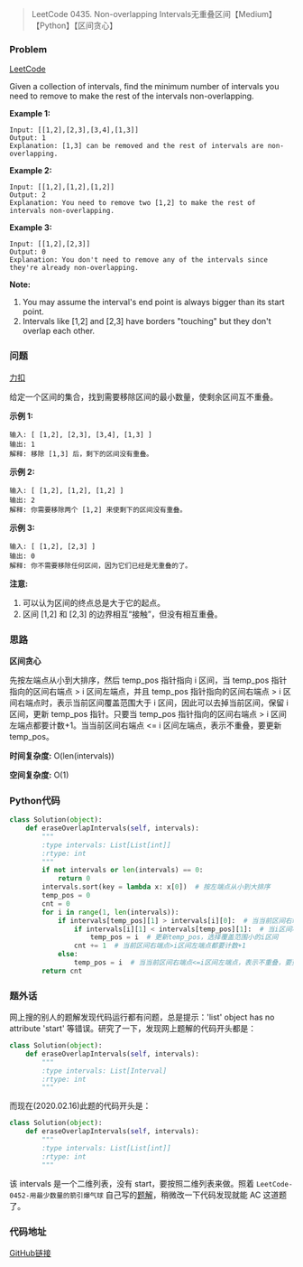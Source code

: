 > LeetCode 0435. Non-overlapping Intervals无重叠区间【Medium】【Python】【区间贪心】

### Problem

[LeetCode](https://leetcode.com/problems/non-overlapping-intervals/)

Given a collection of intervals, find the minimum number of intervals you need to remove to make the rest of the intervals non-overlapping.

**Example 1:**

```
Input: [[1,2],[2,3],[3,4],[1,3]]
Output: 1
Explanation: [1,3] can be removed and the rest of intervals are non-overlapping.
```

**Example 2:**

```
Input: [[1,2],[1,2],[1,2]]
Output: 2
Explanation: You need to remove two [1,2] to make the rest of intervals non-overlapping.
```

**Example 3:**

```
Input: [[1,2],[2,3]]
Output: 0
Explanation: You don't need to remove any of the intervals since they're already non-overlapping.
```

**Note:**

1. You may assume the interval's end point is always bigger than its start point.
2. Intervals like [1,2] and [2,3] have borders "touching" but they don't overlap each other.

### 问题

[力扣](https://leetcode-cn.com/problems/non-overlapping-intervals/)

给定一个区间的集合，找到需要移除区间的最小数量，使剩余区间互不重叠。

**示例 1:**

```
输入: [ [1,2], [2,3], [3,4], [1,3] ]
输出: 1
解释: 移除 [1,3] 后，剩下的区间没有重叠。
```

**示例 2:**

```
输入: [ [1,2], [1,2], [1,2] ]
输出: 2
解释: 你需要移除两个 [1,2] 来使剩下的区间没有重叠。
```

**示例 3:**

```
输入: [ [1,2], [2,3] ]
输出: 0
解释: 你不需要移除任何区间，因为它们已经是无重叠的了。
```

**注意:**

1. 可以认为区间的终点总是大于它的起点。
2. 区间 [1,2] 和 [2,3] 的边界相互“接触”，但没有相互重叠。

### 思路

**区间贪心**

先按左端点从小到大排序，然后 temp_pos 指针指向 i 区间，当 temp_pos 指针指向的区间右端点 > i 区间左端点，并且 temp_pos 指针指向的区间右端点 > i 区间右端点时，表示当前区间覆盖范围大于 i 区间，因此可以去掉当前区间，保留 i 区间，更新 temp_pos 指针。只要当 temp_pos 指针指向的区间右端点 > i 区间左端点都要计数+1。当当前区间右端点 <= i 区间左端点，表示不重叠，要更新 temp_pos。

**时间复杂度:** O(len(intervals))

**空间复杂度:** O(1)

### Python代码

```python
class Solution(object):
    def eraseOverlapIntervals(self, intervals):
        """
        :type intervals: List[List[int]]
        :rtype: int
        """
        if not intervals or len(intervals) == 0:
            return 0
        intervals.sort(key = lambda x: x[0])  # 按左端点从小到大排序
        temp_pos = 0
        cnt = 0
        for i in range(1, len(intervals)):
            if intervals[temp_pos][1] > intervals[i][0]:  # 当当前区间右端点>i区间左端点
                if intervals[i][1] < intervals[temp_pos][1]:  # 当i区间右端点<当前区间右端点，表示i区间被覆盖在当前区间中
                    temp_pos = i  # 更新temp_pos，选择覆盖范围小的i区间
                cnt += 1  # 当前区间右端点>i区间左端点都要计数+1
            else:
                temp_pos = i  # 当当前区间右端点<=i区间左端点，表示不重叠，要更新temp_pos
        return cnt
```

### 题外话

网上搜的别人的题解发现代码运行都有问题，总是提示：'list' object has no attribute 'start' 等错误。研究了一下，发现网上题解的代码开头都是：

```python
class Solution(object):
    def eraseOverlapIntervals(self, intervals):
        """
        :type intervals: List[Interval]
        :rtype: int
        """
```

而现在(2020.02.16)此题的代码开头是：

```python
class Solution(object):
    def eraseOverlapIntervals(self, intervals):
        """
        :type intervals: List[List[int]]
        :rtype: int
        """
```

该 intervals 是一个二维列表，没有 start，要按照二维列表来做。照着 `LeetCode-0452-用最少数量的箭引爆气球` 自己写的[题解](https://wonzwang.blog.csdn.net/article/details/104347754)，稍微改一下代码发现就能 AC 这道题了。

### 代码地址

[GitHub链接](https://github.com/Wonz5130/LeetCode-Solutions/blob/master/solutions/0435-Non-overlapping-Intervals/0435.py)